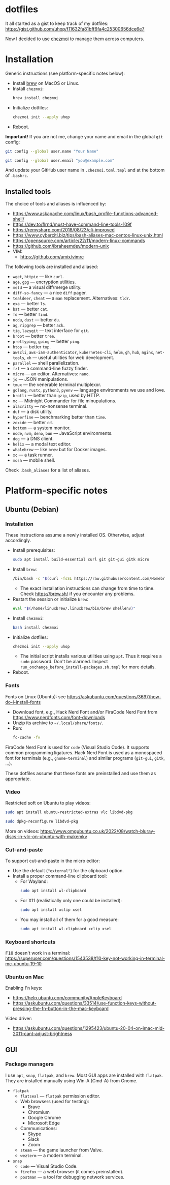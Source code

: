 # dotfiles

It all started as a gist to keep track of my dotfiles: https://gist.github.com/uhop/f11632fa81bff6fa4c25300656dce6e7

Now I decided to use [chezmoi](https://www.chezmoi.io/) to manage them across computers.

# Installation

Generic instructions (see platform-specific notes below):

* Install [brew](https://brew.sh/) on MacOS or Linux.
* Install `chezmoi`:
  ```bash
  brew install chezmoi
  ```
* Initialize dotfiles:
  ```bash
  chezmoi init --apply uhop
  ```
* Reboot.

**Important!** If you are not me, change your name and email in the global `git` config:

```bash
git config --global user.name "Your Name"
```
```bash
git config --global user.email "you@example.com"
```

And update your GitHub user name in `.chezmoi.toml.tmpl` and at the bottom of `.bashrc`.

## Installed tools

The choice of tools and aliases is influenced by:

* https://www.askapache.com/linux/bash_profile-functions-advanced-shell/
* https://dev.to/flrnd/must-have-command-line-tools-109f
* https://remysharp.com/2018/08/23/cli-improved
* https://www.cyberciti.biz/tips/bash-aliases-mac-centos-linux-unix.html
* https://opensource.com/article/22/11/modern-linux-commands
* https://github.com/ibraheemdev/modern-unix
* VIM:
  * https://github.com/amix/vimrc

The following tools are installed and aliased:

* `wget`, `httpie` &mdash; like `curl`.
* `age`, `gpg` &mdash; encryption utilities.
* `meld` &mdash; a visual diff/merge utility.
* `diff-so-fancy` &mdash; a nice `diff` pager.
* `tealdeer`, `cheat` &mdash; a `man` replacement. Alternatives: `tldr`.
* `exa` &mdash; better `ls`.
* `bat` &mdash; better `cat`.
* `fd` &mdash; better `find`.
* `ncdu`, `dust` &mdash; better `du`.
* `ag`, `ripgrep` &mdash; better `ack`.
* `tig`, `lazygit` &mdash; text interface for `git`.
* `broot` &mdash; better `tree`.
* `prettyping`, `gping` &mdash; better `ping`.
* `htop` &mdash; better `top`.
* `awscli`, `aws-iam-authenticator`, `kubernetes-cli`, `helm`, `gh`, `hub`, `nginx`, `net-tools`, `xh` &mdash; useful utilities for web development.
* `parallel` &mdash; shell parallelization.
* `fzf` &mdash; a command-line fuzzy finder.
* `micro` &mdash; an editor. Alternatives: `nano`.
* `jq` &mdash; JSON manipulations.
* `tmux` &mdash; the venerable terminal multiplexor.
* `golang`, `rustc`, `python3`, `pyenv` &mdash; language environments we use and love.
* `brotli` &mdash; better than `gzip`, used by HTTP.
* `mc` &mdash; Midnight Commander for file minupulations.
* `alacritty` &mdash; no-nonsense terminal.
* `duf` &mdash; a disk utility.
* `hyperfine` &mdash; benchmarking better than `time`.
* `zoxide` &mdash; better `cd`.
* `bottom` &mdash; a system monitor.
* `node`, `nvm`, `deno`, `bun` &mdash; JavaScript environments.
* `dog` &mdash; a DNS client.
* `helix` &mdash; a modal text editor.
* `whalebrew` &mdash; like `brew` but for Docker images.
* `xc` &mdash; a task runner.
* `mosh` &mdash; mobile shell.

Check `.bash_aliases` for a list of aliases.

# Platform-specific notes

## Ubuntu (Debian)

### Installation

These instructions assume a newly installed OS. Otherwise, adjust accordingly.

* Install prerequisites:
  ```bash
  sudo apt install build-essential curl git git-gui gitk micro
  ```
* Install `brew`:
  ```bash
  /bin/bash -c "$(curl -fsSL https://raw.githubusercontent.com/Homebrew/install/HEAD/install.sh)"
  ```
  * The exact installation instructions can change from time to time. Check https://brew.sh/ if you encounter any problems.
* Restart the session or initialize `brew`:
  ```bash
  eval "$(/home/linuxbrew/.linuxbrew/bin/brew shellenv)"
  ```
* Install `chezmoi`:
  ```bash
  bash install chezmoi
  ```
* Initialize dotfiles:
  ```bash
  chezmoi init --apply uhop
  ```
  * The initial script installs various utilities using `apt`. Thus it requires a `sudo` password. Don't be alarmed.
    Inspect `run_onchange_before_install-packages.sh.tmpl` for more details.
* Reboot.

### Fonts

Fonts on Linux (Ubuntu): see https://askubuntu.com/questions/3697/how-do-i-install-fonts

* Download font, e.g., Hack Nerd Font and/or FiraCode Nerd Font from https://www.nerdfonts.com/font-downloads
* Unzip its archive to `~/.local/share/fonts/`.
* Run:
  ```bash
  fc-cache -fv
  ```

FiraCode Nerd Font is used for `code` (Visual Studio Code). It supports common programming ligatures.
Hack Nerd Font is used as a monospaced font for terminals (e.g., `gnome-terminal`) and similar programs (`git-gui`, `gitk`, &hellip;).

These dotfiles assume that these fonts are preinstalled and use them as appropriate.

### Video

Restricted soft on Ubuntu to play videos:

```bash
sudo apt install ubuntu-restricted-extras vlc libdvd-pkg
```
```bash
sudo dpkg-reconfigure libdvd-pkg
```

More on videos: https://www.omgubuntu.co.uk/2022/08/watch-bluray-discs-in-vlc-on-ubuntu-with-makemkv

### Cut-and-paste

To support cut-and-paste in the micro editor:

* Use the default (`"external"`) for the clipboard option.
* Install a proper command-line clipboard tool:
  * For Wayland:
    ```bash
    sudo apt install wl-clipboard
    ```
  * For X11 (realistically only one could be installed):
    ```bash
    sudo apt install xclip xsel
    ```
  * You may install all of them for a good measure:
    ```bash
    sudo apt install wl-clipboard xclip xsel
    ```

### Keyboard shortcuts

<kbd>F10</kbd> doesn't work in a terminal: https://superuser.com/questions/1543538/f10-key-not-working-in-terminal-mc-ubuntu-19-10

### Ubuntu on Mac

Enabling <kbd>Fn</kbd> keys:

* https://help.ubuntu.com/community/AppleKeyboard
* https://askubuntu.com/questions/33514/use-function-keys-without-pressing-the-fn-button-in-the-mac-keyboard

Video driver:

* https://askubuntu.com/questions/1295423/ubuntu-20-04-on-imac-mid-2011-cant-adjust-brightness

## GUI

### Package managers

I use `apt`, `snap`, `flatpak`, and `brew`. Most GUI apps are installed with `flatpak`. They are installed manually using Win-A (Cmd-A) from Gnome.

* `flatpak`
  * `flatseal` &mdash; `flatpak` permission editor.
  * Web browsers (used for testing):
    * Brave
    * Chromium
    * Google Chrome
    * Microsoft Edge
  * Communications:
    * Skype
    * Slack
    * Zoom
  * `steam` &mdash; the game launcher from Valve.
  * `wezterm` &mdash; a modern terminal.
* `snap`
  * `code` &mdash; Visual Studio Code. 
  * `firefox` &mdash; a web browser (it comes preinstalled).
  * `postman` &mdash; a tool for debugging network services.
